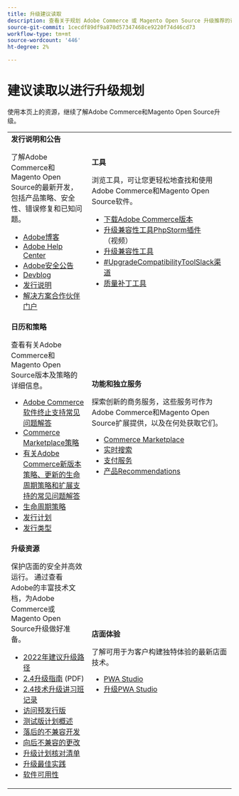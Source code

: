```yaml
---
title: 升级建议读取
description: 查看关于规划 Adobe Commerce 或 Magento Open Source 升级推荐的读物
source-git-commit: 1cecdf89df9a870d57347468ce9220f74d46cd73
workflow-type: tm+mt
source-wordcount: '446'
ht-degree: 2%

---
```



# 建议读取以进行升级规划

使用本页上的资源，继续了解Adobe Commerce和Magento Open Source升级。

<table>
  <tbody>
    <tr>
      <td><strong>发行说明和公告</strong>
        <p>了解Adobe Commerce和Magento Open Source的最新开发，包括产品策略、安全性、错误修复和已知问题。</p>
          <ul>
            <li><a href="https://blog.adobe.com/">Adobe博客</a></li>
            <li><a href="https://support.magento.com/hc/en-us">Adobe Help Center</a></li>
            <li><a href="https://helpx.adobe.com/security/products/magento/apsb22-12.html">Adobe安全公告</a></li>
            <li><a href="https://community.magento.com/t5/Magento-DevBlog/bg-p/devblog">Devblog</a></li>
            <li><a href="https://devdocs.magento.com/guides/v2.4/release-notes/bk-release-notes.html">发行说明</a></li>
            <li><a href="https://solutionpartners.adobe.com/solution-partners.html">解决方案合作伙伴门户</a></li>
          </ul>
        </td>
      <td><strong>工具</strong>
        <p>浏览工具，可让您更轻松地查找和使用Adobe Commerce和Magento Open Source软件。</p>
          <ul>
            <li><a href="https://magento.com/tech-resources/downloads">下载Adobe Commerce版本</li>
            <li><a href="https://experienceleague.adobe.com/docs/commerce-learn/tutorials/uct-phpstorm.html?lang=en">升级兼容性工具PhpStorm插件</a> （视频）</li>
            <li><a href="https://experienceleague.adobe.com/docs/commerce-operations/upgrade-guide/upgrade-compatibility-tool/overview.html?lang=en">升级兼容性工具</a></li>
            <li><a href="https://magentocommeng.slack.com/archives/C019Y143U9F">#UpgradeCompatibilityToolSlack渠道</a></li>
            <li><a href="https://devdocs.magento.com/quality-patches/usage.html">质量补丁工具</a></li>
          </ul>
      </td>
    </tr>
    <tr>
      <td><strong>日历和策略</strong>
        <p>查看有关Adobe Commerce和Magento Open Source版本及策略的详细信息。</p>
          <ul>
            <li><a href="https://support.magento.com/hc/en-us/articles/4965909814797-Adobe-Commerce-Software-End-of-Support-FAQ">Adobe Commerce软件终止支持常见问题解答</a></li>
            <li><a href="https://marketplacesupport.magento.com/hc/en-us/articles/4413722432653">Commerce Marketplace策略</a></li>
            <li><a href="https://support.magento.com/hc/en-us/articles/4409421516301-FAQ-for-New-Adobe-Commerce-Release-Strategy-and-Updated-Lifecycle-Policy">有关Adobe Commerce新版本策略、更新的生命周期策略和扩展支持的常见问题解答</a></li>
            <li><a href="https://www.adobe.com/content/dam/cc/en/legal/terms/enterprise/pdfs/Adobe-Commerce-Software-Lifecycle-Policy.pdf">生命周期策略</a></li>
            <li><a href="https://devdocs.magento.com/release/">发行计划</a></li>
            <li><a href="https://devdocs.magento.com/release/policy/">发行类型</a></li>
          </ul>
        </td>
      <td><strong>功能和独立服务</strong>
        <p>探索创新的商务服务，这些服务可作为Adobe Commerce和Magento Open Source扩展提供，以及在何处获取它们。</p>
          <ul>
            <li><a href="https://marketplace.magento.com/">Commerce Marketplace</a></li>
            <li><a href="https://marketplace.magento.com/magento-live-search.html">实时搜索</a></li>
            <li><a href="https://marketplace.magento.com/magento-payment-services.html">支付服务</a></li>
            <li><a href="https://marketplace.magento.com/magento-product-recommendations.html">产品Recommendations</a></li>
          </ul>
      </td>
    </tr>
    <tr>
      <td><strong>升级资源</strong>
        <p>保护店面的安全并高效运行。 通过查看Adobe的丰富技术文档，为Adobe Commerce或Magento Open Source升级做好准备。</p>
          <ul>
            <li><a href="https://experienceleague.adobe.com/docs/commerce-operations/upgrade-guide/resources/recommended-upgrade-paths-2022.html?lang=en">2022年建议升级路径</a></li>
            <li><a href="../../assets/upgrade-guide/adobe-commerce-2-4-upgrade-guide.pdf">2.4升级指南</a> (PDF)</li>
            <li><a href="https://experienceleague.adobe.com/docs/commerce-learn/tutorials/upgrade-workshop.html?lang=en">2.4技术升级讲习班记录</a></li>
            <li><a href="https://support.magento.com/hc/en-us/articles/360034120932">访问预发行版</a></li>
            <li><a href="https://devdocs.magento.com/release/beta-program.html">测试版计划概述</a></li>
            <li><a href="https://devdocs.magento.com/contributor-guide/backward-compatible-development/index.html">落后的不兼容开发</a></li>
            <li><a href="https://devdocs.magento.com/guides/v2.4/release-notes/backward-incompatible-changes/index.html">向后不兼容的更改</a></li>
            <li><a href="https://support.magento.com/hc/en-us/articles/360057968951-Upgrade-plan-checklist-for-Adobe-Commerce">升级计划核对清单</a></li>
            <li><a href="https://experienceleague.adobe.com/docs/commerce-operations/upgrade-guide/prepare/best-practices.html?lang=en">升级最佳实践</a></li>
            <li><a href="https://devdocs.magento.com/release/availability.html">软件可用性</a></li>
          </ul>
      </td>
      <td><strong>店面体验</strong>
        <p>了解可用于为客户构建独特体验的最新店面技术。</p>
          <ul>
            <li><a href="https://developer.adobe.com/commerce/pwa-studio/">PWA Studio</a></li>
            <li><a href="https://developer.adobe.com/commerce/pwa-studio/guides/upgrading-versions">升级PWA Studio</a></li>
          </ul>
      </td>
    </tr>
  </tbody>
</table>